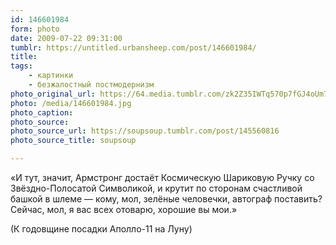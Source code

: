 ```yaml
---
id: 146601984
form: photo
date: 2009-07-22 09:31:00
tumblr: https://untitled.urbansheep.com/post/146601984/
title:
tags:
    - картинки
    - безжалостный постмодернизм
photo_original_url: https://64.media.tumblr.com/zk2Z35IWTq570p7fGJ4oUm71o1_1280.jpg
photo: /media/146601984.jpg
photo_caption: 
photo_source:
photo_source_url: https://soupsoup.tumblr.com/post/145560816
photo_source_title: soupsoup

---
```


<p>«И тут, значит, Армстронг достаёт Космическую Шариковую Ручку со Звёздно-Полосатой Символикой, и крутит по сторонам счастливой башкой в шлеме — кому, мол, зелёные человечки, автограф поставить? Сейчас, мол, я вас всех отоварю, хорошие вы мои.»</p>

<p>(К годовщине посадки Аполло-11 на Луну)</p>

